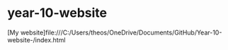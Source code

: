 # year-10-website
[My website]file:///C:/Users/theos/OneDrive/Documents/GitHub/Year-10-website-/index.html
